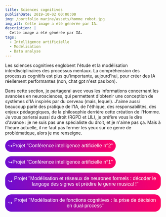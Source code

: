 ```yaml
---
title: Sciences cognitives
publishDate: 2019-10-02 00:00:00
img: /portfolio_marine/assets/homme robot.jpg
img_alt: Cette image a été générée par IA.
description: |
  Cette image a été générée par IA.
tags:
  - Intelligence artificielle
  - Modélisation
  - Data analyse
---
```


Les sciences cognitives englobent l'étude et la modélisation interdisciplinaires des processus mentaux. La compréhension des processus cognitifs est plus qu'importante, aujourd'hui, pour créer des IA réellement performantes (non, chat gpt n'est pas bon).

Dans cette section, je partagerai avec vous les informations concernant les avancées en neurosciences, qui permettent d'obtenir une conception de systèmes d'IA inspirés par du cerveau (mais, lequel).
J'aime aussi beaucoup parlé des pratique de l'IA, de l'éthique, des responsabilités, des enjeux pédagogiques, de la philosophie derrière cette création de l'Homme. Je vous parlerai aussi du droit (RGPD et LIL), je préfère vous le dire d'avance : je ne suis pas une spécialiste du droit, et je n'aime pas ça. Mais à l'heure actuelle, il ne faut pas fermer les yeux sur ce genre de problématique, alors je me renseigne.

<!-- a copier -->
<p>
  <a href="https://drive.google.com/file/d/1KxdKGzN2QNLv_xSbBX_D4V16KRdUoL9q/view?usp=sharing" download="Conférence intelligence artificielle n°2" data-astro-cid-rcdzuq3a="">
    <button class="button-container" data-astro-cid-rcdzuq3a="">
    <div class="hook">&#x21AA;</div> <!-- Unicode character for hook -->
      Projet "Conférence intelligence artificielle n°2"
    </button>  
    </a>

<!-- jusq'ici -->   

<!-- a copier -->
<p>
  <a href="https://drive.google.com/file/d/1M1tUzk4slRlMKv6WQI1NVDdVeIBsE-1A/view?usp=sharing" download="Conférence intelligence artificielle n°1" data-astro-cid-rcdzuq3a="">
    <button class="button-container" data-astro-cid-rcdzuq3a="">
    <div class="hook">&#x21AA;</div> <!-- Unicode character for hook -->
      Projet "Conférence intelligence artificielle n°1"
    </button>  
    </a>

<!-- jusq'ici -->   

 <p>
  <a href="https://drive.google.com/file/d/1hJl-pbeTaOh13iWGuxOT4OAaYYRguT2v/view?usp=sharing" download="Modélisation et réseaux de neurones formels : décoder le langage des signes et prédire le genre musical !" data-astro-cid-rcdzuq3a="">
    <button class="button-container" data-astro-cid-rcdzuq3a="">
    <div class="hook">&#x21AA;</div> <!-- Unicode character for hook -->
      Projet "Modélisation et réseaux de neurones formels : décoder le langage des signes et prédire le genre musical !"
    </button>  
    </a>
<p>
  <a href="https://drive.google.com/file/d/13GkNrRxyEruJdyJK2yxKsy_gaQS9djUr/view?usp=sharing" download="Modélisation de fonctions cognitives : la prise de décision en dual-process" data-astro-cid-rcdzuq3a="">
    <button class="button-container" data-astro-cid-rcdzuq3a="">
    <div class="hook">&#x21AA;</div> <!-- Unicode character for hook -->
      Projet "Modélisation de fonctions cognitives : la prise de décision en dual-process"
    </button>  
    </a>
<style>
    /* Styles for the button container */
    .button-container {
        display: inline-flex;
        align-items: center;
        justify-content: space-between;
        background: linear-gradient(to right, #6e0dd0, #ff0066);
        box-shadow: 0 3px 6px rgba(255, 255, 255, 0.5); /* White shadow added */
        color: white;
        border: none;
        padding: 10px;
        font-size: 16px;
        border-radius: 20px;
        cursor: pointer;
        position: relative;
        overflow: hidden;
    }

    .hook {
        font-size: 20px;
        padding: 10px;
    }

    /* Hover styles */
    .button-container:hover {
        background: linear-gradient(to right, #ff0066, #6e0dd0);
    }
</style>
